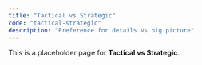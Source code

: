 ```yaml
---
title: "Tactical vs Strategic"
code: "tactical-strategic"
description: "Preference for details vs big picture"
---
```


This is a placeholder page for **Tactical vs Strategic**.
